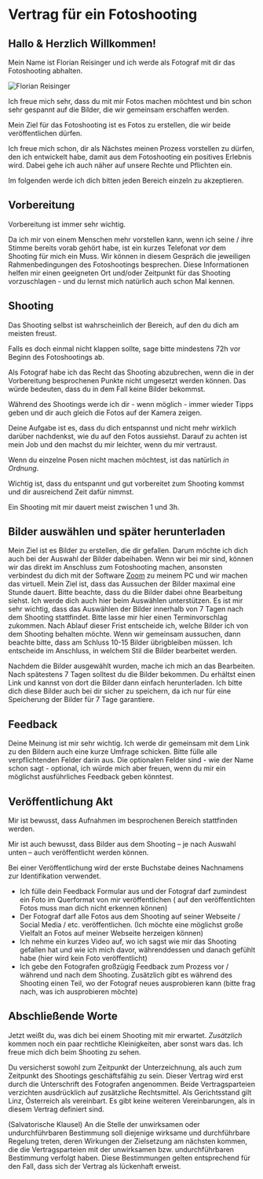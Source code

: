 # Vertrag für ein Fotoshooting

## Hallo & Herzlich Willkommen!

Mein Name ist Florian Reisinger und ich werde als Fotograf mit dir das Fotoshooting abhalten.

![Florian Reisinger](https://s.gravatar.com/avatar/c7ea529204771fbc4b3729411057a96a?s=300)

Ich freue mich sehr, dass du mit mir Fotos machen möchtest und bin schon sehr gespannt auf die Bilder, die wir gemeinsam
erschaffen werden.

Mein Ziel für das Fotoshooting ist es Fotos zu erstellen, die wir beide veröffentlichen dürfen.

Ich freue mich schon, dir als Nächstes meinen Prozess vorstellen zu dürfen, den ich entwickelt habe, damit aus dem
Fotoshooting ein positives Erlebnis wird. Dabei gehe ich auch näher auf unsere Rechte und Pflichten ein.

Im folgenden werde ich dich bitten jeden Bereich einzeln zu akzeptieren.

## Vorbereitung

Vorbereitung ist immer sehr wichtig.

Da ich mir von einem Menschen mehr vorstellen kann, wenn ich seine / ihre Stimme bereits vorab gehört habe, ist ein
kurzes Telefonat *vor* dem Shooting für mich ein Muss. Wir können in diesem Gespräch die jeweiligen Rahmenbedingungen
des Fotoshootings besprechen. Diese Informationen helfen mir einen geeigneten Ort und/oder Zeitpunkt für das Shooting
vorzuschlagen - und du lernst mich natürlich auch schon Mal kennen.

## Shooting

Das Shooting selbst ist wahrscheinlich der Bereich, auf den du dich am meisten freust.

Falls es doch einmal nicht klappen sollte, sage bitte mindestens 72h vor Beginn des Fotoshootings ab.

Als Fotograf habe ich das Recht das Shooting abzubrechen, wenn die in der Vorbereitung besprochenen Punkte nicht
umgesetzt werden können. Das würde bedeuten, dass du in dem Fall keine Bilder bekommst.

Während des Shootings werde ich dir - wenn möglich - immer wieder Tipps geben und dir auch gleich die Fotos auf der
Kamera zeigen.

Deine Aufgabe ist es, dass du dich entspannst und nicht mehr wirklich darüber nachdenkst, wie du auf den Fotos
aussiehst. Darauf zu achten ist mein Job und den machst du mir leichter, wenn du mir vertraust.

Wenn du einzelne Posen nicht machen möchtest, ist das natürlich *in Ordnung*.

Wichtig ist, dass du entspannt und gut vorbereitet zum Shooting kommst und dir ausreichend Zeit dafür nimmst.

Ein Shooting mit mir dauert meist zwischen 1 und 3h.

## Bilder auswählen und später herunterladen

Mein Ziel ist es Bilder zu erstellen, die dir gefallen. Darum möchte ich dich auch bei der Auswahl der Bilder
dabeihaben. Wenn wir bei mir sind, können wir das direkt im Anschluss zum Fotoshooting machen, ansonsten verbindest du
dich mit der Software [Zoom](https://zoom.us/) zu meinem PC und wir machen das virtuell. Mein Ziel ist, dass das
Aussuchen der Bilder maximal eine Stunde dauert. Bitte beachte, dass du die Bilder dabei ohne Bearbeitung siehst. Ich
werde dich auch hier beim Auswählen unterstützen. Es ist mir sehr wichtig, dass das Auswählen der Bilder innerhalb von 7
Tagen nach dem Shooting stattfindet. Bitte lasse mir hier einen Terminvorschlag zukommen. Nach Ablauf dieser Frist
entscheide ich, welche Bilder ich von dem Shooting behalten möchte. Wenn wir gemeinsam aussuchen, dann beachte bitte,
dass am Schluss 10-15 Bilder übrigbleiben müssen. Ich entscheide im Anschluss, in welchem Stil die Bilder bearbeitet
werden.

Nachdem die Bilder ausgewählt wurden, mache ich mich an das Bearbeiten. Nach spätestens 7 Tagen solltest du die Bilder
bekommen. Du erhältst einen Link und kannst von dort die Bilder dann einfach herunterladen. Ich bitte dich diese Bilder
auch bei dir sicher zu speichern, da ich nur für eine Speicherung der Bilder für 7 Tage garantiere.

## Feedback

Deine Meinung ist mir sehr wichtig. Ich werde dir gemeinsam mit dem Link zu den Bildern auch eine kurze Umfrage
schicken. Bitte fülle alle verpflichtenden Felder darin aus. Die optionalen Felder sind - wie der Name schon sagt -
optional, ich würde mich aber freuen, wenn du mir ein möglichst ausführliches Feedback geben könntest.

## Veröffentlichung Akt

Mir ist bewusst, dass Aufnahmen im besprochenen Bereich stattfinden werden.

Mir ist auch bewusst, dass Bilder aus dem Shooting – je nach Auswahl unten – auch veröffentlicht werden können.

Bei einer Veröffentlichung wird der erste Buchstabe deines Nachnamens zur Identifikation verwendet.

- Ich fülle dein Feedback Formular aus und der Fotograf darf zumindest ein Foto im Querformat von mir veröffentlichen (
  auf den veröffentlichten Fotos muss man dich nicht erkennen können)
- Der Fotograf darf alle Fotos aus dem Shooting auf seiner Webseite / Social Media / etc. veröffentlichen. (Ich möchte
  eine möglichst große Vielfalt an Fotos auf meiner Webseite herzeigen können)
- Ich nehme ein kurzes Video auf, wo ich sagst wie mir das Shooting gefallen hat und wie ich mich davor, währenddessen
  und danach gefühlt habe (hier wird kein Foto veröffentlicht)
- Ich gebe den Fotografen großzügig Feedback zum Prozess vor / während und nach dem Shooting. Zusätzlich gibt es während
  des Shooting einen Teil, wo der Fotograf neues ausprobieren kann (bitte frag nach, was ich ausprobieren möchte)

## Abschließende Worte

Jetzt weißt du, was dich bei einem Shooting mit mir erwartet. *Zusätzlich* kommen noch ein paar rechtliche
Kleinigkeiten, aber sonst wars das. Ich freue mich dich beim Shooting zu sehen.

Du versicherst sowohl zum Zeitpunkt der Unterzeichnung, als auch zum Zeitpunkt des Shootings geschäftsfähig zu sein.
Dieser Vertrag wird erst durch die Unterschrift des Fotografen angenommen. Beide Vertragsparteien verzichten
ausdrücklich auf zusätzliche Rechtsmittel. Als Gerichtsstand gilt Linz, Österreich als vereinbart. Es gibt keine
weiteren Vereinbarungen, als in diesem Vertrag definiert sind.

(Salvatorische Klausel) An die Stelle der unwirksamen oder undurchführbaren Bestimmung soll diejenige wirksame und
durchführbare Regelung treten, deren Wirkungen der Zielsetzung am nächsten kommen, die die Vertragsparteien mit der
unwirksamen bzw. undurchführbaren Bestimmung verfolgt haben. Diese Bestimmungen gelten entsprechend für den Fall, dass
sich der Vertrag als lückenhaft erweist.
